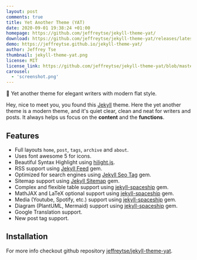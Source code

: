 ```yaml
---
layout: post
comments: true
title: Yet Another Theme (YAT)
date: 2020-09-01 19:38:24 +01:00
homepage: https://github.com/jeffreytse/jekyll-theme-yat/
download: https://github.com/jeffreytse/jekyll-theme-yat/releases/latest/
demo: https://jeffreytse.github.io/jekyll-theme-yat/
author: Jeffrey Tse
thumbnail: jekyll-theme-yat.png
license: MIT
license_link: https://github.com/jeffreytse/jekyll-theme-yat/blob/master/LICENSE.txt
carousel:
  - 'screenshot.png'
---
```


🎨 Yet another theme for elegant writers with modern flat style.

Hey, nice to meet you, you found this [Jekyll][jekyll] theme. Here the yet another theme is a modern theme, and it's quiet clear, clean and neat for writers and posts. It always helps us focus on the **content** and the **functions**.

## Features

* Full layouts `home`, `post`, `tags`, `archive` and `about`.
* Uses font awesome 5 for icons.
* Beautiful Syntax Highlight using [hilight.js][hilight-js].
* RSS support using [Jekyll Feed][jekyll-feed] gem.
* Optimized for search engines using [Jekyll Seo Tag][jekyll-seo-tag] gem.
* Sitemap support using [Jekyll Sitemap][jekyll-sitemap] gem.
* Complex and flexible table support using [jekyll-spaceship][jekyll-spaceship] gem.
* MathJAX and LaTeX optional support using [jekyll-spaceship][jekyll-spaceship] gem.
* Media (Youtube, Spotify, etc.) support using [jekyll-spaceship][jekyll-spaceship] gem.
* Diagram (PlantUML, Mermaid) support using [jekyll-spaceship][jekyll-spaceship] gem.
* Google Translation support.
* New post tag support.

## Installation

For more info checkout github repository [jeffreytse/jekyll-theme-yat][yat-git-repo].  

<!-- External links -->
[jekyll]: https://jekyllrb.com/
[yat-git-repo]: https://github.com/jeffreytse/jekyll-theme-yat/
[jekyll-spaceship]: https://github.com/jeffreytse/jekyll-spaceship
[jekyll-seo-tag]: https://github.com/jekyll/jekyll-seo-tag
[jekyll-sitemap]: https://github.com/jekyll/jekyll-sitemap
[jekyll-feed]: https://github.com/jekyll/jekyll-feed
[hilight-js]: https://github.com/highlightjs/highlight.js
